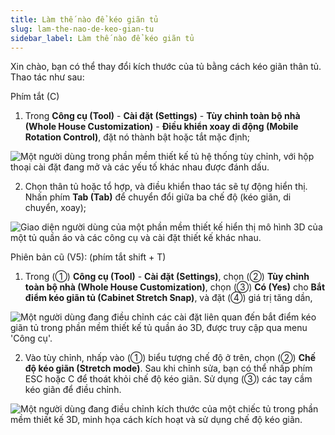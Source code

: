 ```yaml
---
title: Làm thế nào để kéo giãn tủ
slug: lam-the-nao-de-keo-gian-tu
sidebar_label: Làm thế nào để kéo giãn tủ
---
```


Xin chào, bạn có thể thay đổi kích thước của tủ bằng cách kéo giãn thân tủ. Thao tác như sau:

Phím tắt (C)

1. Trong **Công cụ (Tool)** - **Cài đặt (Settings)** - **Tùy chỉnh toàn bộ nhà (Whole House Customization)** - **Điều khiển xoay di động (Mobile Rotation Control)**, đặt nó thành bật hoặc tắt mặc định;

![Một người dùng trong phần mềm thiết kế tủ hệ thống tùy chỉnh, với hộp thoại cài đặt đang mở và các yếu tố khác nhau được đánh dấu.](https://storage.googleapis.com/jegavn_kb/images/2ec3e782-738e-4e32-8c61-6d2672e5e2e9.png)

2. Chọn thân tủ hoặc tổ hợp, và điều khiển thao tác sẽ tự động hiển thị. Nhấn phím **Tab (Tab)** để chuyển đổi giữa ba chế độ (kéo giãn, di chuyển, xoay);

![Giao diện người dùng của một phần mềm thiết kế hiển thị mô hình 3D của một tủ quần áo và các công cụ và cài đặt thiết kế khác nhau.](https://storage.googleapis.com/jegavn_kb/images/6bba1ec5-18c3-4c2e-8b84-9348dbfb5143.png)

Phiên bản cũ (V5): (phím tắt shift + T)

1. Trong (①) **Công cụ (Tool)** - **Cài đặt (Settings)**, chọn (②) **Tùy chỉnh toàn bộ nhà (Whole House Customization)**, chọn (③) **Có (Yes)** cho **Bắt điểm kéo giãn tủ (Cabinet Stretch Snap)**, và đặt (④) giá trị tăng dần,

![Một người dùng đang điều chỉnh các cài đặt liên quan đến bắt điểm kéo giãn tủ trong phần mềm thiết kế tủ quần áo 3D, được truy cập qua menu 'Công cụ'.](https://storage.googleapis.com/jegavn_kb/images/dec4b02b-9fde-4c22-90f7-4835e7154db9.png)

2. Vào tùy chỉnh, nhấp vào (①) biểu tượng chế độ ở trên, chọn (②) **Chế độ kéo giãn (Stretch mode)**. Sau khi chỉnh sửa, bạn có thể nhấp phím ESC hoặc C để thoát khỏi chế độ kéo giãn. Sử dụng (③) các tay cầm kéo giãn để điều chỉnh.

![Một người dùng đang điều chỉnh kích thước của một chiếc tủ trong phần mềm thiết kế 3D, minh họa cách kích hoạt và sử dụng chế độ kéo giãn.](https://storage.googleapis.com/jegavn_kb/images/3bf159fa-2af9-4ca2-be8c-ef3c3871452d.png)